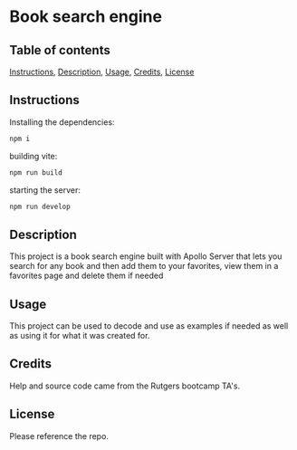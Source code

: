 # Book search engine

## Table of contents
[Instructions](#instructions),
[Description](#description),
[Usage](#usage),
[Credits](#credits),
[License](#license)

## Instructions
Installing the dependencies:
```bash
npm i
```
building vite: 
```bash
npm run build
```
starting the server: 
```bash
npm run develop
```

## Description
This project is a book search engine built with Apollo Server that lets you search for any book and then add
them to your favorites, view them in a favorites page and delete them if needed

## Usage
This project can be used to decode and use as examples if needed as well as using it for what it was created for.

## Credits
Help and source code came from the Rutgers bootcamp TA's.

## License
Please reference the repo.
